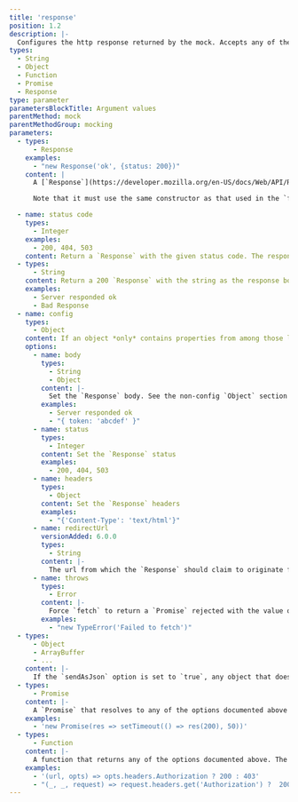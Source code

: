 ```yaml
---
title: 'response'
position: 1.2
description: |-
  Configures the http response returned by the mock. Accepts any of the following values or a `Promise` for any of them (useful when testing race conditions, loading transitions etc.). Unless otherwise stated, all responses have a `200` status
types:
  - String
  - Object
  - Function
  - Promise
  - Response
type: parameter
parametersBlockTitle: Argument values
parentMethod: mock
parentMethodGroup: mocking
parameters:
  - types:
      - Response
    examples:
      - "new Response('ok', {status: 200})"
    content: |
      A [`Response`](https://developer.mozilla.org/en-US/docs/Web/API/Response/Response) instance to return unaltered.

      Note that it must use the same constructor as that used in the `fetch` implementation your application uses. [See how to configure this](#usagecustom-classes)

  - name: status code
    types:
      - Integer
    examples:
      - 200, 404, 503
    content: Return a `Response` with the given status code. The response's `statusText` will also be set to the [default value corresponding to the status](https://fetch.spec.whatwg.org/#dom-response-statustext)
  - types:
      - String
    content: Return a 200 `Response` with the string as the response body
    examples:
      - Server responded ok
      - Bad Response
  - name: config
    types:
      - Object
    content: If an object *only* contains properties from among those listed below it is used to configure a `Response` to return
    options:
      - name: body
        types:
          - String
          - Object
        content: |-
          Set the `Response` body. See the non-config `Object` section of the docs below for behaviour when passed an `Object`
        examples:
          - Server responded ok
          - "{ token: 'abcdef' }"
      - name: status
        types:
          - Integer
        content: Set the `Response` status
        examples:
          - 200, 404, 503
      - name: headers
        types:
          - Object
        content: Set the `Response` headers
        examples:
          - "{'Content-Type': 'text/html'}"
      - name: redirectUrl
        versionAdded: 6.0.0
        types:
          - String
        content: |-
          The url from which the `Response` should claim to originate from (to imitate followed directs). Will also set `redirected: true` on the response
      - name: throws
        types:
          - Error
        content: |-
          Force `fetch` to return a `Promise` rejected with the value of `throws`
        examples:
          - "new TypeError('Failed to fetch')"
  - types:
      - Object
      - ArrayBuffer
      - ...
    content: |-
      If the `sendAsJson` option is set to `true`, any object that does not meet the criteria above will be converted to a `JSON` string and set as the response `body`. Otherwise, the object will be set as the response `body` (useful for `ArrayBuffer`s etc.)
  - types:
      - Promise
    content: |-
      A `Promise` that resolves to any of the options documented above
    examples:
      - 'new Promise(res => setTimeout(() => res(200), 50))'
  - types:
      - Function
    content: |-
      A function that returns any of the options documented above. The function will be passed the `url` and `options` `fetch` was called with. If `fetch` was called with a `Request` instance, it will be passed `url` and `options` inferred from the `Request` instance, with the original `Request` will be passed as a third argument.
    examples:
      - '(url, opts) => opts.headers.Authorization ? 200 : 403'
      - "(_, _, request) => request.headers.get('Authorization') ?  200 : 403"
---
```

